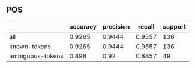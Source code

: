 
## POS

|                  | accuracy | precision | recall | support |
|------------------|----------|-----------|--------|---------|
| all              | 0.9265   | 0.9444    | 0.9557 | 136     |
| known-tokens     | 0.9265   | 0.9444    | 0.9557 | 136     |
| ambiguous-tokens | 0.898    | 0.92      | 0.8857 | 49      |

